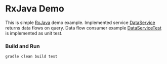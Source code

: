 # RxJava Demo
This is simple [RxJava](https://github.com/ReactiveX/RxJava) demo example.
Implemented service [DataService](src/main/java/itx/rxjava/DataService.java) returns data flows on query.
Data flow consumer example [DataServiceTest](src/test/java/itx/rxjava/test/DataServiceTest.java) is implemented as unit test.

### Build and Run
```
gradle clean build test
```
